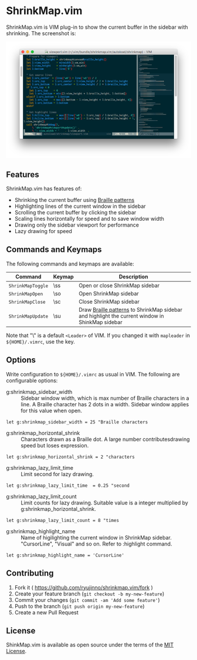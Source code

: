 # ShrinkMap.vim

ShrinkMap.vim is VIM plug-in to show the current buffer in the sidebar with shrinking.
The screenshot is:

![Screenshot](https://raw.githubusercontent.com/ryujinno/shrinkmap.vim/master/image/shrinkmap.png)

## Features

ShrinkMap.vim has features of:

* Shrinking the current buffer using [Braille patterns](https://en.wikipedia.org/wiki/Braille_Patterns)
* Highlighting lines of the current window in the sidebar
* Scrolling the current buffer by clicking the sidebar
* Scaling lines horizontally for speed and to save window width
* Drawing only the sidebar viewport for performance
* Lazy drawing for speed

## Commands and Keymaps

The following commands and keymaps are available:

| Command           | Keymap | Description                     |
|-------------------|--------|---------------------------------|
| `ShrinkMapToggle` | \\ss   | Open or close ShrinkMap sidebar |
| `ShrinkMapOpen`   | \\so   | Open ShrinkMap sidebar          |
| `ShrinkMapClose`  | \\sc   | Close ShrinkMap sidebar         |
| `ShrinkMapUpdate` | \\su   | Draw [Braille patterns](https://en.wikipedia.org/wiki/Braille_Patterns) to ShrinkMap sidebar and highlight the current window in ShinkMap sidebar |

Note that "\\" is a default `<Leader>` of VIM.
If you changed it with `mapleader` in `${HOME}/.vimrc`, use the key.

## Options

Write configuration to `${HOME}/.vimrc` as usual in VIM.
The following are configurable options:

<dl>
  <dt>g:shrinkmap_sidebar_width</dt>
  <dd>
      Sidebar window width, which is max number of Braille characters in a line.
      A Braille character has 2 dots in a width.
      Sidebar window applies for this value when open.
  </dd>

```VimL
let g:shrinkmap_sidebar_width = 25 "Braille characters
```

<dl>
  <dt>g:shrinkmap_horizontal_shrink</dt>
  <dd>
      Characters drawn as a Braille dot.
      A large number contributesdrawing speed but loses expression.
  </dd>
</dl>

```VimL
let g:shrinkmap_horizontal_shrink = 2 "characters
```

<dl>
  <dt>g:shrinkmap_lazy_limit_time</dt>
  <dd>
      Limit second for lazy drawing.
  </dd>
</dl>

```VimL
let g:shrinkmap_lazy_limit_time  = 0.25 "second
```

<dl>
  <dt>g:shrinkmap_lazy_limit_count</dt>
  <dd>
      Limit counts for lazy drawing.
      Suitable value is a integer multiplied by g:shrinkmap_horizontal_shrink.
  </dd>
</dl>

```VimL
let g:shrinkmap_lazy_limit_count = 8 "times
```

<dl>
  <dt>g:shrinkmap_highlight_name</dt>
  <dd>Name of higilighting the current window in ShrinkMap sidebar.
      "CursorLine", "Visual" and so on. Refer to :highlight command.</dd>
</dl>

```VimL
let g:shrinkmap_highlight_name = 'CursorLine'
```

## Contributing

1. Fork it ( https://github.com/ryujinno/shrinkmap.vim/fork )
2. Create your feature branch (`git checkout -b my-new-feature`)
3. Commit your changes (`git commit -am 'Add some feature'`)
4. Push to the branch (`git push origin my-new-feature`)
5. Create a new Pull Request

## License

ShinkMap.vim is available as open source under the terms of the [MIT License](http://opensource.org/licenses/MIT).


